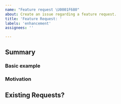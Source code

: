 ```yaml
---
name: "Feature request \U0001F680"
about: Create an issue regarding a feature request.
title: 'Feature Request: '
labels: 'enhancement'
assignees: ''

---
```


<!--- Provide a general summary of this feature request in the Title above -->

## Summary
<!-- Brief explanation of the feature. -->

### Basic example
<!-- Include a basic example or relevant image here. -->

### Motivation
<!-- Why are we doing this? -->
<!-- What use cases does it support? -->
<!-- What is the expected outcome? -->

## Existing Requests?
<!-- Is there any open feature requests or pull requests for this feature? -->
